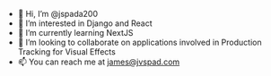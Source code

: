 - 👋 Hi, I’m @jspada200
- 👀 I’m interested in Django and React
- 🌱 I’m currently learning NextJS
- 💞️ I’m looking to collaborate on applications involved in Production Tracking for Visual Effects
- 📫 You can reach me at james@jvspad.com

<!---
jspada200/jspada200 is a ✨ special ✨ repository because its `README.md` (this file) appears on your GitHub profile.
You can click the Preview link to take a look at your changes.
--->
